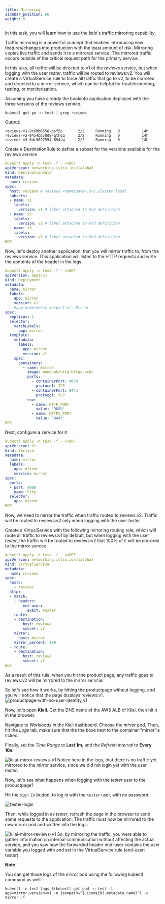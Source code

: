 ```yaml
---
title: Mirroring
sidebar_position: 60
weight: 5
---
```


In this task, you will learn how to use the Istio's traffic mirroring capability.

Traffic mirroring is a powerful concept that enables introducing new features/changes into production with the least amount of risk. Mirroring copies live traffic and sends it to a mirrored service. The mirrored traffic occurs outside of the critical request path for the primary service.

In this taks, all traffic will be directed to v1 of the *reviews* service, but when logging with the user *tester*, traffic will be routed to reviews:v2. You will create a VirtualService rule to force all traffic that go to v2, to be mirrored and directed to a mirror service, which can be helpful for troubleshooting, testing, or monitorization.

Assuming you have already the bookinfo application deployed with the three versions of the reviews service.

```shell
kubectl get po -n test | grep reviews
```

Output:
```shell
reviews-v1-9c6bb6658-gsf5p       2/2     Running   0          14h
reviews-v2-8454bb78d8-qthqq      2/2     Running   0          14h
reviews-v3-6dc9897554-894cg      2/2     Running   0          14h
```

Create a DestinationRule to define a subset for the versions available for the reviews service
```yaml
kubectl apply -n test -f - <<EOF
apiVersion: networking.istio.io/v1alpha3
kind: DestinationRule
metadata:
  name: reviews
spec:
  host: reviews # reviews.<namespace>.svc.cluster.local
  subsets: 
  - name: v1
    labels:
      version: v1 # label attached to Pod definition
  - name: v2
    labels:
      version: v2 # label attached to Pod definition
  - name: v3
    labels:
      version: v3 # label attached to Pod definition
EOF
```

Now, let's deploy another application, that you will mirror traffic to, from the reviews service. This application will listen to the HTTP requests and write the contents of the header in the logs.
```yaml
kubectl apply -n test -f - <<EOF
apiVersion: apps/v1
kind: Deployment
metadata:
  name: mirror
  labels:
    app: mirror
    version: v1
    #app.kubernetes.io/part-of: Mirror
spec:
  replicas: 1
  selector:
    matchLabels:
      app: mirror
  template:
    metadata:
      labels:
        app: mirror
        version: v1
    spec:
      containers:
        - name: mirror
          image: mendhak/http-https-echo
          ports:
            - containerPort: 9080
              protocol: TCP
            - containerPort: 9443
              protocol: TCP
          env:
            - name: HTTP_PORT
              value: '9080'
            - name: HTTPS_PORT
              value: '9443'
EOF
```

Next, configure a service for it
```yaml
kubectl apply -n test -f - <<EOF
apiVersion: v1
kind: Service
metadata:
  name: mirror
  labels:
    app: mirror
    service: mirror
spec:
  ports:
  - port: 9080
    name: http
  selector:
    app: mirror
EOF
```

Now, we need to mirror the traffic when traffic routed to reviews:v2. Traffic will be routed to reviews:v2 only when logging with the user *tester* 

Create a VirtualService with the following mirroring routing role, which will route all traffic to reviews:v1 by default, but when logging with the user *tester*, the traffic will be routed to reviews:v2 that 100% of it will be mirrored to the mirror service.
```yaml
kubectl apply -n test -f - <<EOF
apiVersion: networking.istio.io/v1alpha3
kind: VirtualService
metadata:
  name: reviews
spec:
  hosts:
    - reviews
  http:
  - match:
    - headers:
        end-user:
          exact: tester
    route:
    - destination:
        host: reviews
        subset: v2
    mirror:
      host: mirror
    mirror_percent: 100
  - route:
    - destination:
        host: reviews
        subset: v1
EOF
```

As a result of this rule, when you hit the product page, any traffic goes to reviews:v2 will be mirrored to the mirror servcie.


So let's see how it works, by hitting the productpage without logging, and you will notice that the page displays reviews:v1.
![productpage-with-no-user-identity_v1](../assets/productpage-with-no-user-identity_v1.png)

Now, let's open **Kiali**. Get the DNS name of the AWS ALB of Kilai, then hit it in the browser.

Navigate to *Workloads* in the Kiali dashboard. Choose the *mirror* pod. Then, hit the *Logs* tab, make sure that the the boxe next to the container "mirror"is ticked. 

Finally, set the *Time Range* to **Last 1m**, and the *Refresh interval* to **Every 10s**.

![kilai-mirror-reviews-v1](../assets/kilai-mirror-reviews-v1.png)
Notice here in the logs, that there is no traffic yet mirrored to the mirror service, since we did not login yet with the user *tester*.

Now, let's see what happens when logging with the *tester* user to the productpage?

Hit the `Sign In` button, to log in with the `tester` user, with no password:

![tester-login](../assets/tester-login.png)

Then, while logged in as *tester*, refresh the page in the browser to send some requests to the application. The traffic must now be mirrored to the new mirror pod and written into the logs:

![kilai-mirror-reviews-v1](../assets/kilai-mirror-reviews-v2.png)
So, by mirroring the traffic, you were able to gather information on internal communication without affecting the actual service, and you saw how the forwarded header end-user contains the user variable you logged with and set in the VirtualService rule (end-user: tester).


**__Note__**

You can get those logs of the *mirror* pod using the following kubectl command as well:
```shell
kubectl -n test logs $(kubectl get pod -n test -l app=mirror,version=v1 -o jsonpath="{.items[0].metadata.name}") -c mirror -f
```